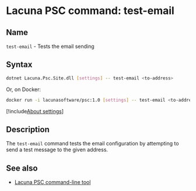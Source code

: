 ﻿# Lacuna PSC command: **test-email**

## Name

`test-email` - Tests the email sending

## Syntax

```sh
dotnet Lacuna.Psc.Site.dll [settings] -- test-email <to-address>
```

Or, on Docker:

```sh
docker run -i lacunasoftware/psc:1.0 [settings] -- test-email <to-address>
```

[!include[About settings](includes/about-settings.md)]

## Description

The `test-email` command tests the email configuration by attempting to send a test message to the given address.

## See also

* [Lacuna PSC command-line tool](index.md)
